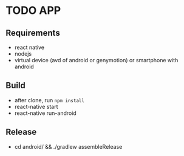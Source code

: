 # TODO APP

## Requirements
- react native
- nodejs
- virtual device (avd of android or genymotion) or smartphone with android

## Build
- after clone, run `npm install`
- react-native start
- react-native run-android

## Release
- cd android/ &&  ./gradlew assembleRelease
